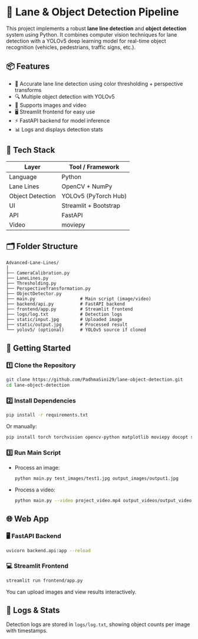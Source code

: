 # 🚗 Lane & Object Detection Pipeline

This project implements a robust **lane line detection** and **object detection** system using Python. It combines computer vision techniques for lane detection with a YOLOv5 deep learning model for real-time object recognition (vehicles, pedestrians, traffic signs, etc.).

## 📦 Features

- 🎯 Accurate lane line detection using color thresholding + perspective transforms
- 🔍 Multiple object detection with YOLOv5
- 📸 Supports images and video
- 🖥️ Streamlit frontend for easy use
- ⚡ FastAPI backend for model inference
- 📊 Logs and displays detection stats

## 🧠 Tech Stack

| Layer      | Tool / Framework         |
|------------|--------------------------|
| Language   | Python                   |
| Lane Lines | OpenCV + NumPy           |
| Object Detection | YOLOv5 (PyTorch Hub) |
| UI         | Streamlit + Bootstrap    |
| API        | FastAPI                  |
| Video      | moviepy                  |

## 🗂️ Folder Structure

```
Advanced-Lane-Lines/
│
├── CameraCalibration.py
├── LaneLines.py
├── Thresholding.py
├── PerspectiveTransformation.py
├── ObjectDetector.py
├── main.py                 # Main script (image/video)
├── backend/api.py          # FastAPI backend
├── frontend/app.py         # Streamlit frontend
├── logs/log.txt            # Detection logs
├── static/input.jpg        # Uploaded image
├── static/output.jpg       # Processed result
└── yolov5/ (optional)      # YOLOv5 source if cloned
```

## 🚀 Getting Started

### 1️⃣ Clone the Repository

```bash
git clone https://github.com/PadhmaSini29/lane-object-detection.git
cd lane-object-detection
```

### 2️⃣ Install Dependencies

```bash
pip install -r requirements.txt
```

Or manually:

```bash
pip install torch torchvision opencv-python matplotlib moviepy docopt streamlit fastapi uvicorn
```

### 3️⃣ Run Main Script

- Process an image:
  ```bash
  python main.py test_images/test1.jpg output_images/output1.jpg
  ```

- Process a video:
  ```bash
  python main.py --video project_video.mp4 output_videos/output_video.mp4
  ```

## 🌐 Web App

### 🖥️ FastAPI Backend

```bash
uvicorn backend.api:app --reload
```

### 💻 Streamlit Frontend

```bash
streamlit run frontend/app.py
```

You can upload images and view results interactively.

## 📝 Logs & Stats

Detection logs are stored in `logs/log.txt`, showing object counts per image with timestamps.


